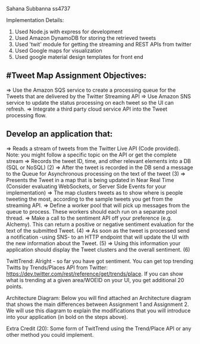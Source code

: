 Sahana Subbanna
ss4737

Implementation Details:

1. Used Node.js with express for development
2. Used Amazon DynamoDB for storing the retrieved tweets
3. Used 'twit' module for getting the streaming and REST APIs from twitter
4. Used Google maps for visualization
5. Used google material design templates for front end


#Tweet Map
Assignment Objectives:
------------------------
=> Use the Amazon SQS service to create a processing queue for the Tweets that are delivered by the Twitter Streaming API
=> Use Amazon SNS service to update the status processing on each tweet so the UI can refresh.
=> Integrate a third party cloud service API into the Tweet processing flow.

Develop an application that:
----------------------------
=> Reads a stream of tweets from the Twitter Live API (Code provided). Note: you might follow a specific topic on the API or get the complete stream
=> Records the tweet ID, time, and other relevant elements into a DB (SQL or NoSQL) (2)
=> After the tweet is recorded in the DB send a message to the Queue for Asynchronous processing on the text of the tweet (3)
=> Presents the Tweet in a map that is being updated in Near Real Time (Consider evaluating WebSockets, or Server Side Events for your implementation)
=> The map clusters tweets as to show where is people tweeting the most, according to the sample tweets you get from the streaming API.
=> Define a worker pool that will pick up messages from the queue to process. These workers should each run on a separate pool thread.
=> Make a call to the sentiment API off your preference (e.g. Alchemy). This can return a positive or negative sentiment evaluation for the text of the submitted Tweet. (4)
=> As soon as the tweet is processed send a notification -using SNS- to an HTTP endpoint that will update the UI with the new information about the Tweet. (5)
=> Using this information your application should display the Tweet clusters and the overall sentiment. (6)

TwittTrend: Alright - so far you have got sentiment. You can get top trending Twitts by Trends/Places API from Twitter: https://dev.twitter.com/rest/reference/get/trends/place. If you can show what is trending at a given area/WOEID on your UI, you get additional 20 points. 

 
Architecture Diagram:
Below you will find attached an Architecture diagram that shows the main differences between Assignment 1 and Assignment 2. We will use this diagram to explain the modifications that you will introduce into your application (in bold on the steps above). 

Extra Credit (20): Some form of TwitTrend using the Trend/Place API or any other method you could implement.
